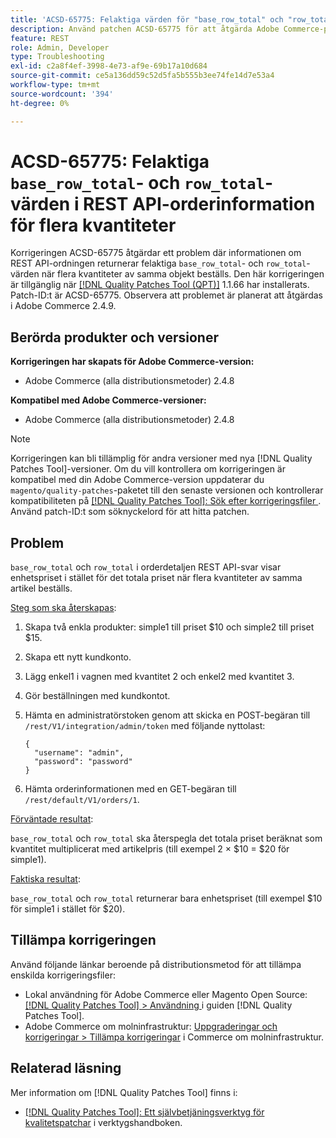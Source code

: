```yaml
---
title: 'ACSD-65775: Felaktiga värden för "base_row_total" och "row_total" i REST API-orderdetaljer för flera kvantiteter'
description: Använd patchen ACSD-65775 för att åtgärda Adobe Commerce-problemet där ordningsinformationen för REST API returnerar felaktiga värden för "base_row_total" och "row_total" när flera kvantiteter av samma objekt beställs.
feature: REST
role: Admin, Developer
type: Troubleshooting
exl-id: c2a8f4ef-3998-4e73-af9e-69b17a10d684
source-git-commit: ce5a136dd59c52d5fa5b555b3ee74fe14d7e53a4
workflow-type: tm+mt
source-wordcount: '394'
ht-degree: 0%

---
```


# ACSD-65775: Felaktiga `base_row_total`- och `row_total`-värden i REST API-orderinformation för flera kvantiteter

Korrigeringen ACSD-65775 åtgärdar ett problem där informationen om REST API-ordningen returnerar felaktiga `base_row_total`- och `row_total`-värden när flera kvantiteter av samma objekt beställs. Den här korrigeringen är tillgänglig när [[!DNL Quality Patches Tool (QPT)]](/help/tools/quality-patches-tool/quality-patches-tool-to-self-serve-quality-patches.md) 1.1.66 har installerats. Patch-ID:t är ACSD-65775. Observera att problemet är planerat att åtgärdas i Adobe Commerce 2.4.9.

## Berörda produkter och versioner

**Korrigeringen har skapats för Adobe Commerce-version:**

* Adobe Commerce (alla distributionsmetoder) 2.4.8

**Kompatibel med Adobe Commerce-versioner:**

* Adobe Commerce (alla distributionsmetoder) 2.4.8

>[!NOTE]
>
>Korrigeringen kan bli tillämplig för andra versioner med nya [!DNL Quality Patches Tool]-versioner. Om du vill kontrollera om korrigeringen är kompatibel med din Adobe Commerce-version uppdaterar du `magento/quality-patches`-paketet till den senaste versionen och kontrollerar kompatibiliteten på [[!DNL Quality Patches Tool]: Sök efter korrigeringsfiler ](https://experienceleague.adobe.com/tools/commerce-quality-patches/index.html). Använd patch-ID:t som söknyckelord för att hitta patchen.

## Problem

`base_row_total` och `row_total` i orderdetaljen REST API-svar visar enhetspriset i stället för det totala priset när flera kvantiteter av samma artikel beställs.

<u>Steg som ska återskapas</u>:

1. Skapa två enkla produkter: simple1 till priset $10 och simple2 till priset $15.
1. Skapa ett nytt kundkonto.
1. Lägg enkel1 i vagnen med kvantitet 2 och enkel2 med kvantitet 3.
1. Gör beställningen med kundkontot.
1. Hämta en administratörstoken genom att skicka en POST-begäran till `/rest/V1/integration/admin/token` med följande nyttolast:

   ```
   {
     "username": "admin",
     "password": "password"
   }
   ```

1. Hämta orderinformationen med en GET-begäran till `/rest/default/V1/orders/1`.

<u>Förväntade resultat</u>:

`base_row_total` och `row_total` ska återspegla det totala priset beräknat som kvantitet multiplicerat med artikelpris (till exempel 2 × $10 = $20 för simple1).

<u>Faktiska resultat</u>:

`base_row_total` och `row_total` returnerar bara enhetspriset (till exempel $10 för simple1 i stället för $20).

## Tillämpa korrigeringen

Använd följande länkar beroende på distributionsmetod för att tillämpa enskilda korrigeringsfiler:

* Lokal användning för Adobe Commerce eller Magento Open Source: [[!DNL Quality Patches Tool] > Användning ](/help/tools/quality-patches-tool/usage.md) i guiden [!DNL Quality Patches Tool].
* Adobe Commerce om molninfrastruktur: [Uppgraderingar och korrigeringar > Tillämpa korrigeringar](https://experienceleague.adobe.com/docs/commerce-cloud-service/user-guide/develop/upgrade/apply-patches.html) i Commerce om molninfrastruktur.

## Relaterad läsning

Mer information om [!DNL Quality Patches Tool] finns i:

* [[!DNL Quality Patches Tool]: Ett självbetjäningsverktyg för kvalitetspatchar](/help/tools/quality-patches-tool/quality-patches-tool-to-self-serve-quality-patches.md) i verktygshandboken.
